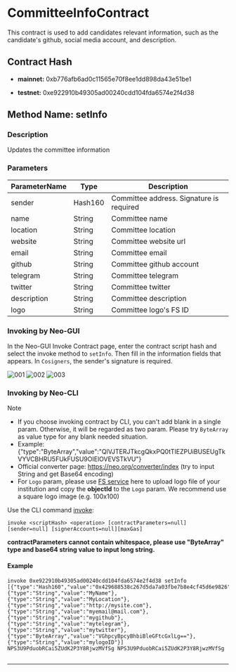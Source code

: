 # CommitteeInfoContract

This contract is used to add candidates relevant information, such as the candidate's github, social media account, and description.

## Contract Hash

* **mainnet:** 0xb776afb6ad0c11565e70f8ee1dd898da43e51be1

* **testnet:** 0xe922910b49305ad00240cdd104fda6574e2f4d38


## Method Name: **setInfo**

### Description

Updates the committee information

### Parameters

| ParameterName | Type | Description |
| ---- | ---- | ---- |
| sender | Hash160 | Committee address. Signature is required |
| name | String | Committee name |
| location | String | Committee location |
| website | String | Committee website url |
| email | String | Committee email |
| github | String | Committee github account |
| telegram | String | Committee telegram |
| twitter | String | Committee twitter |
| description | String | Committee description |
| logo | String | Committee logo's FS ID |

### Invoking by Neo-GUI

In the Neo-GUI Invoke Contract page, enter the contract script hash and select the invoke method to `setInfo`. Then fill in the information fields that appears. In `Cosigners`, the sender's signature is required.

![001](https://user-images.githubusercontent.com/7391819/125911981-89c12f1d-2a12-4c06-9fff-0454eaad63ff.png)
![002](https://user-images.githubusercontent.com/7391819/125911998-32a2cfc0-abee-4a87-99a3-a6ea7f81d87a.png)
![003](https://user-images.githubusercontent.com/7391819/125912023-04494f31-0ace-47ea-a5d5-98660218d64f.png)

### Invoking by Neo-CLI

> [!Note]
>
> - If you choose invoking contract by CLI, you can't add blank in a single param. Otherwise, it will be regarded as two param. Please try `ByteArray` as value type for any blank needed situation.
> - Example: {"type":"ByteArray","value":"QlVJTERJTkcgQkxPQ0tTIEZPUiBUSEUgTkVYVCBHRU5FUkFUSU9OIElOVEVSTkVU"}
> - Official converter page: https://neo.org/converter/index (try to input String and get Base64 encoding)
> - For `Logo` param, please use [FS service](https://filesend.ngd.network/) here to upload logo file of your institution and copy the **objectId** to the `Logo` param. We recommend use a square logo image (e.g. 100x100)


Use the CLI command [invoke](https://docs.neo.org/docs/en-us/node/cli/cli.html#invoke):

`invoke <scriptHash> <operation> [contractParameters=null] [sender=null] [signerAccounts=null][maxGas]`


**contractParameters cannot contain whitespace, please use "ByteArray" type and base64 string value to input long string.**
  
#### Example

```
invoke 0xe922910b49305ad00240cdd104fda6574e2f4d38 setInfo [{"type":"Hash160","value":"0x429688538c267d5da7a03fbe7b8e4cf45d6e9826"},{"type":"String","value":"MyName"},{"type":"String","value":"MyLocation"},{"type":"String","value":"http://mysite.com"},{"type":"String","value":"myemail@mail.com"},{"type":"String","value":"mygithub"},{"type":"String","value":"mytelegram"},{"type":"String","value":"mytwitter"},{"type":"ByteArray","value":"VGhpcyBpcyBhbiBleGFtcGxlLg=="},{"type":"String","value":"mylogoID"}] NPS3U9PduobRCai5ZUdK2P3Y8RjwzMVfSg NPS3U9PduobRCai5ZUdK2P3Y8RjwzMVfSg


```

------
